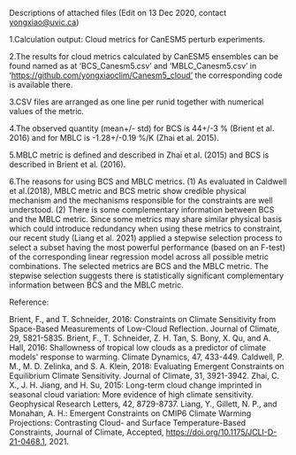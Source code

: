 Descriptions of attached files
(Edit on 13 Dec 2020, contact yongxiao@uvic.ca)

1.Calculation output: Cloud metrics for CanESM5 perturb experiments. 

2.The results for cloud metrics calculated by CanESM5 ensembles can be found named as at ‘BCS_Canesm5.csv’ 
  and ‘MBLC_Canesm5.csv’ in ‘https://github.com/yongxiaoclim/Canesm5_cloud’ the corresponding code is available there.  

3.CSV files are arranged as one line per runid together with numerical values of the metric.

4.The observed quantity (mean+/- std) for BCS is 44+/-3 % (Brient et al. 2016) and for MBLC is -1.28+/-0.19 %/K (Zhai et al. 2015). 

5.MBLC metric is defined and described in Zhai et al. (2015) and BCS is described in Brient et al. (2016). 

6.The reasons for using BCS and MBLC metrics. (1) As evaluated in Caldwell et al.(2018), MBLC metric and BCS 
  metric show credible physical mechanism and the mechanisms responsible for the constraints are well understood. (2) There 
  is some complementary information between BCS and the MBLC metric. Since some metrics may share similar physical basis which could introduce 
  redundancy when using these metrics to constraint, our recent study (Liang et al. 2021) applied a stepwise selection process to select a subset 
  having the most powerful performance (based on an F-test) of the corresponding linear regression model across all possible metric combinations. 
  The selected metrics are BCS and the MBLC metric. The stepwise selection suggests there is statistically significant complementary information between 
  BCS and the MBLC metric.


Reference: 

Brient, F., and T. Schneider, 2016: Constraints on Climate Sensitivity from Space-Based Measurements of Low-Cloud Reflection. Journal of Climate, 29, 5821-5835.
Brient, F., T. Schneider, Z. H. Tan, S. Bony, X. Qu, and A. Hall, 2016: Shallowness of tropical low clouds as a predictor of climate models' response to warming. Climate Dynamics, 47, 433-449.
Caldwell, P. M., M. D. Zelinka, and S. A. Klein, 2018: Evaluating Emergent Constraints on Equilibrium Climate Sensitivity. Journal of Climate, 31, 3921-3942.
Zhai, C. X., J. H. Jiang, and H. Su, 2015: Long-term cloud change imprinted in seasonal cloud variation: More evidence of high climate sensitivity. Geophysical Research Letters, 42, 8729-8737.
Liang, Y., Gillett, N. P., and Monahan, A. H.: Emergent Constraints on CMIP6 Climate Warming Projections: Contrasting Cloud- and Surface Temperature-Based Constraints, Journal of Climate, Accepted, https://doi.org/10.1175/JCLI-D-21-0468.1, 2021.

